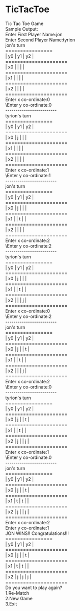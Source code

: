 # TicTacToe
Tic Tac Toe Game
<br/>
Sample Output:<br/>
Enter First Player Name:jon<br/>
Enter Second Player Name:tyrion<br/>
jon's turn<br/>
       ================<br/>
       | y0 | y1 | y2 |<br/>
  =====================<br/>
\| x0 |    |    |    |<br/>
  =====================<br/>
\| x1 |    |    |    |<br/>
  =====================<br/>
\| x2 |    |    |    |<br/>
  =====================<br/>
Enter x co-ordinate:0<br/>
\Enter y co-ordinate:0<br/>
\-------------------------<br/>
tyrion's turn<br/>
       ================<br/>
       | y0 | y1 | y2 |<br/>
  =====================<br/>
\| x0 | j  |    |    |<br/>
  =====================<br/>
\| x1 |    |    |    |<br/>
  =====================<br/>
\| x2 |    |    |    |<br/>
  =====================<br/>
Enter x co-ordinate:1<br/>
\Enter y co-ordinate:1<br/>
\-------------------------<br/>
jon's turn<br/>
       ================<br/>
       | y0 | y1 | y2 |<br/>
  =====================<br/>
\| x0 | j  |    |    |<br/>
  =====================<br/>
\| x1 |    | t  |    |<br/>
  =====================<br/>
\| x2 |    |    |    |<br/>
  =====================<br/>
Enter x co-ordinate:2<br/>
\Enter y co-ordinate:2<br/>
\-------------------------<br/>
tyrion's turn<br/>
       ================<br/>
       | y0 | y1 | y2 |<br/>
  =====================<br/>
\| x0 | j  |    |    |<br/>
  =====================<br/>
\| x1 |    | t  |    |<br/>
  =====================<br/>
\| x2 |    |    | j  |<br/>
  =====================<br/>
Enter x co-ordinate:0<br/>
\Enter y co-ordinate:2<br/>
\-------------------------<br/>
jon's turn<br/>
       ================<br/>
       | y0 | y1 | y2 |<br/>
  =====================<br/>
\| x0 | j  |    | t  |<br/>
  =====================<br/>
\| x1 |    | t  |    |<br/>
  =====================<br/>
\| x2 |    |    | j  |<br/>
  =====================<br/>
Enter x co-ordinate:2<br/>
\Enter y co-ordinate:0<br/>
\-------------------------<br/>
tyrion's turn<br/>
       ================<br/>
       | y0 | y1 | y2 |<br/>
  =====================<br/>
\| x0 | j  |    | t  |<br/>
  =====================<br/>
\| x1 |    | t  |    |<br/>
  =====================<br/>
\| x2 | j  |    | j  |<br/>
  =====================<br/>
Enter x co-ordinate:1<br/>
\Enter y co-ordinate:0<br/>
\-------------------------<br/>
jon's turn<br/>
       ================<br/>
       | y0 | y1 | y2 |<br/>
  =====================<br/>
\| x0 | j  |    | t  |<br/>
  =====================<br/>
\| x1 | t  | t  |    |<br/>
  =====================<br/>
\| x2 | j  |    | j  |<br/>
  =====================<br/>
Enter x co-ordinate:2<br/>
Enter y co-ordinate:1<br/>
JON WINS!! Congratulations!!!<br/>
       ================<br/>
       | y0 | y1 | y2 |<br/>
  =====================<br/>
\| x0 | j  |    | t  |<br/>
  =====================<br/>
\| x1 | t  | t  |    |<br/>
  =====================<br/>
\| x2 | j  | j  | j  |<br/>
  =====================<br/>
Do you want to play again?<br/>
1.Re-Match<br/>
2.New Game<br/>
3.Exit<br/>
